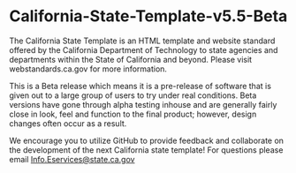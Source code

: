 # California-State-Template-v5.5-Beta

The California State Template is an HTML template and website standard offered by the California Department of Technology to state agencies and departments within the State of California and beyond. Please visit webstandards.ca.gov for more information.

This is a Beta release which means it is a pre-release of software that is given out to a large group of users to try under real conditions. Beta versions have gone through alpha testing inhouse and are generally fairly close in look, feel and function to the final product; however, design changes often occur as a result. 

We encourage you to utilize GitHub to provide feedback and collaborate on the development of the next California state template! For questions please email Info.Eservices@state.ca.gov
